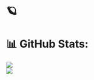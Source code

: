 # 🪐

# 📊 GitHub Stats:
![](https://github-readme-streak-stats.herokuapp.com/?user=pestopasta74&theme=dark&hide_border=false)<br/>
![](https://github-readme-stats.vercel.app/api/top-langs/?username=pestopasta74&theme=dark&hide_border=false&include_all_commits=true&count_private=false&layout=compact)
